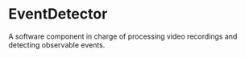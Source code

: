 # EventDetector
A software component in charge of processing video recordings and detecting observable events. 
